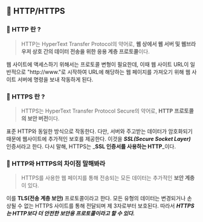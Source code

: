 ## 🌿 HTTP/HTTPS
### 🔎 HTTP 란 ?
> HTTP는 HyperText Transfer Protocol의 약어로, **웹 상에서 웹 서버 및 웹브라우저 상호 간의 데이터 전송을 위한 응용 계층 프로토콜**이다.

웹 사이트에 액세스하기 위해서는 프로토콜 변형이 필요한데, 이때 웹 사이트 URL이 일반적으로 "http://www."로 시작하여 URL에 해당하는 웹 페이지를 가져오기 위해 웹 사이트 서버에 명령을 보내 작동하게 된다.

### 🔎 HTTPS 란 ?
> HTTPS는 HyperText Transfer Protocol Secure의 약어로, **HTTP 프로토콜의 보안 버전**이다.

표준 HTTP와 동일한 방식으로 작동한다. 다만, 서버와 주고받는 데이터가 암호화되기 때문에 웹사이트에 추가적인 보호를 제공한다. 이것을 _**SSL(Secure Socket Layer)**_ 인증서라고 한다. 다시 말해, HTTPS는 _**SSL 인증서를 사용하는 HTTP**_이다.

### 🔎 HTTP와 HTTPS의 차이점 말해봐라
> HTTPS를 사용한 웹 페이지를 통해 전송되는 모든 데이터는 추가적인 **보안 계층**이 있다.

이를 **TLS(전송 계층 보안)** 프로토콜이라고 한다. 모든 유형의 데이터는 변경되거나 손상될 수 없는 HTTPS 사이트를 통해 전달되며 제 3자로부터 보호된다. 따라서 _**HTTPS는 HTTP보다 더 안전한 보안용 프로토콜이라고 할 수 있다.**_
